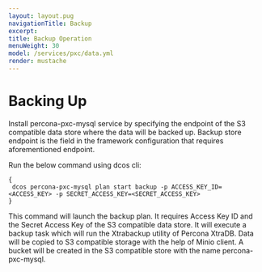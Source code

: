 ```yaml
---
layout: layout.pug
navigationTitle: Backup
excerpt:
title: Backup Operation
menuWeight: 30
model: /services/pxc/data.yml
render: mustache
---
```

# Backing Up

Install percona-pxc-mysql service by specifying the endpoint of the S3 compatible data store where the data will be backed up. Backup store endpoint is the field in the framework configuration that requires aforementioned endpoint.

Run the below command using dcos cli:

```shell
{
 dcos percona-pxc-mysql plan start backup -p ACCESS_KEY_ID=<ACCESS_KEY> -p SECRET_ACCESS_KEY=<SECRET_ACCESS_KEY>
}
```

This command will launch the backup plan. It requires Access Key ID and the Secret Access Key of the S3 compatible data store. It will execute a backup task which will run the Xtrabackup utility of Percona XtraDB. Data will be copied to S3 compatible storage with the help of Minio client. A bucket will be created in the S3 compatible store with the name percona-pxc-mysql.

